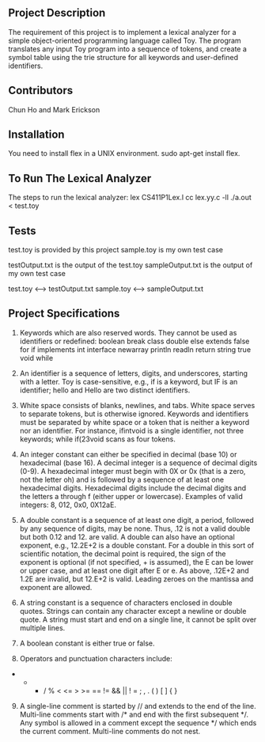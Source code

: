 ## Project Description

The requirement of this project is to implement a lexical analyzer for a simple object-oriented programming language called Toy. The program translates any input Toy program into a sequence of tokens, and create a symbol table using the trie structure for all keywords and user-defined identifiers. 

## Contributors

Chun Ho and Mark Erickson

## Installation

You need to install flex in a UNIX environment. sudo apt-get install flex. 

## To Run The Lexical Analyzer

The steps to run the lexical analyzer:
 lex CS411P1Lex.l
 cc lex.yy.c -ll
 ./a.out < test.toy

## Tests

test.toy is provided by this project
sample.toy is my own test case

testOutput.txt is the output of the test.toy
sampleOutput.txt is the output of my own test case

test.toy <--> testOutput.txt
sample.toy <--> sampleOutput.txt

## Project Specifications

1. Keywords which are also reserved words. They cannot be used as identifiers or redefined:
    boolean break class double else extends false for
    if implements int interface newarray println readln
    return string true void while
    
2. An identifier is a sequence of letters, digits, and underscores, starting with a letter. Toy is case-sensitive, e.g., if is a keyword, but IF is an identifier; hello and Hello are two distinct identifiers.

3. White space consists of blanks, newlines, and tabs. White space serves to separate tokens, but is otherwise ignored. Keywords and identifiers must be separated by white space or a token that is neither a keyword nor an identifier. For instance, ifintvoid is a single identifier, not three keywords; while if(23void scans as four tokens.

4. An integer constant can either be specified in decimal (base 10) or hexadecimal (base 16). A decimal integer is a sequence of decimal digits (0-9). A hexadecimal integer must begin with 0X or 0x (that is a zero, not the letter oh) and is followed by a sequence of at least one hexadecimal digits. Hexadecimal digits include the decimal digits and the letters a through f (either upper or lowercase). Examples of valid integers: 8, 012, 0x0, 0X12aE.

5. A double constant is a sequence of at least one digit, a period, followed by any sequence of digits, may be none. Thus, .12 is not a valid double but both 0.12 and 12. are valid. A double can also have an optional exponent, e.g., 12.2E+2 is a double constant. For a double in this sort of scientific notation, the decimal point is required, the sign of the exponent is optional (if not specified, + is assumed), the E can be lower or upper case, and at least one digit after E or e. As above, .12E+2 and 1.2E are invalid, but 12.E+2 is valid. Leading zeroes on the mantissa and exponent are allowed.

6. A string constant is a sequence of characters enclosed in double quotes. Strings can contain any character except a newline or double quote. A string must start and end on a single line, it cannot be split over multiple lines.

7. A boolean constant is either true or false.

8. Operators and punctuation characters include:
  + - * / % < <= > >= == != && || ! = ; , . ( ) [ ] { }

9. A single-line comment is started by // and extends to the end of the line. Multi-line comments start with /* and end with the first subsequent */. Any symbol is allowed in a comment except the sequence */ which ends the current comment. Multi-line comments do not nest.
